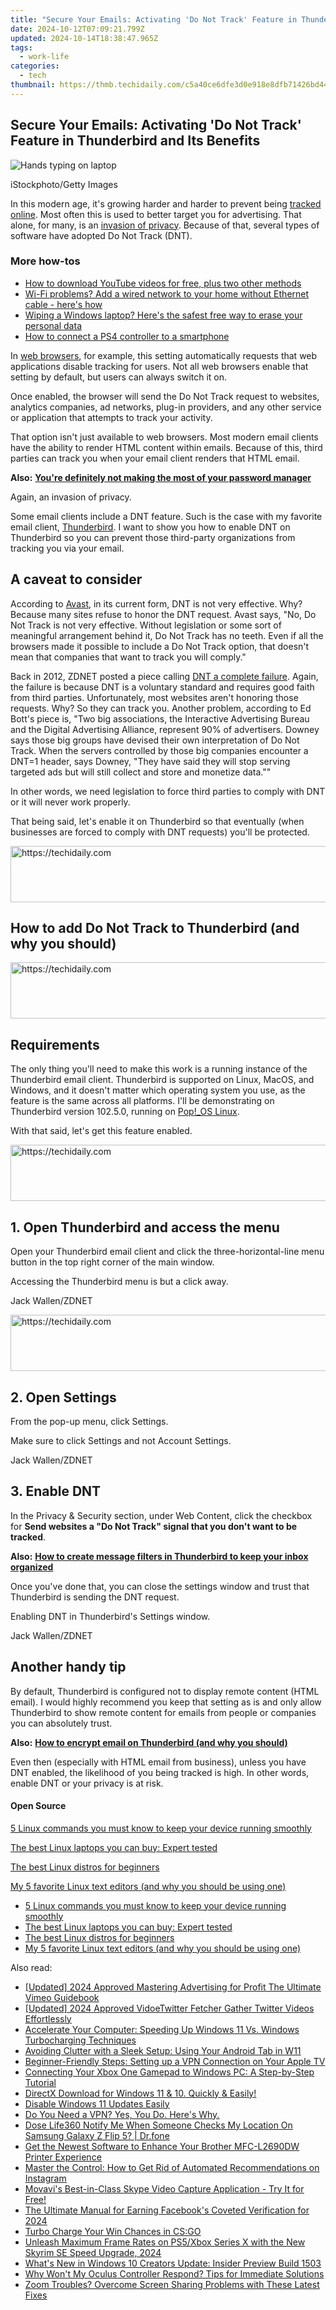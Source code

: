 ```yaml
---
title: "Secure Your Emails: Activating 'Do Not Track' Feature in Thunderbird and Its Benefits"
date: 2024-10-12T07:09:21.799Z
updated: 2024-10-14T18:38:47.965Z
tags:
  - work-life
categories:
  - tech
thumbnail: https://thmb.techidaily.com/c5a40ce6dfe3d0e918e8dfb71426bd44117e8ee24ff85257e3a0b7e2c37dbd29.jpg
---
```


## Secure Your Emails: Activating 'Do Not Track' Feature in Thunderbird and Its Benefits

![Hands typing on laptop](https://www.zdnet.com/a/img/resize/923bc3f7ed74af6da9d926833686266ae282f75a/2021/01/08/1795ea35-2ef4-47fb-b2b3-3180851ccac0/istock-1198252560.jpg?auto=webp&width=1280)

iStockphoto/Getty Images

In this modern age, it's growing harder and harder to prevent being [tracked online](https://www.zdnet.com/article/your-android-apps-are-tracking-you-heres-how-to-stop-them/). Most often this is used to better target you for advertising. That alone, for many, is an [invasion of privacy](https://www.zdnet.com/article/how-to-boost-your-browsers-privacy-with-duckduckgo-privacy-essentials/). Because of that, several types of software have adopted Do Not Track (DNT).

### More how-tos

* [How to download YouTube videos for free, plus two other methods](https://www.zdnet.com/article/how-to-download-youtube-videos-for-free-plus-two-other-methods/)
* [Wi-Fi problems? Add a wired network to your home without Ethernet cable - here's how](https://www.zdnet.com/article/wi-fi-problems-how-to-add-a-wired-network-to-your-home-without-ethernet-cable/)
* [Wiping a Windows laptop? Here's the safest free way to erase your personal data](https://www.zdnet.com/article/wiping-a-windows-laptop-heres-the-safest-free-way-to-erase-your-personal-data/)
* [How to connect a PS4 controller to a smartphone](https://www.zdnet.com/article/how-to-connect-a-ps4-controller-to-a-smartphone/)

In [web browsers](https://www.zdnet.com/home-and-office/work-life/no-browser-is-perfect-whats-a-user-to-do/), for example, this setting automatically requests that web applications disable tracking for users. Not all web browsers enable that setting by default, but users can always switch it on.

Once enabled, the browser will send the Do Not Track request to websites, analytics companies, ad networks, plug-in providers, and any other service or application that attempts to track your activity.

That option isn't just available to web browsers. Most modern email clients have the ability to render HTML content within emails. Because of this, third parties can track you when your email client renders that HTML email.

**Also:** [**You're definitely not making the most of your password manager**](https://www.zdnet.com/article/youre-definitely-not-making-the-most-of-your-password-manager/)

Again, an invasion of privacy.

Some email clients include a DNT feature. Such is the case with my favorite email client, [Thunderbird](https://www.thunderbird.net/). I want to show you how to enable DNT on Thunderbird so you can prevent those third-party organizations from tracking you via your email.

## A caveat to consider

According to [Avast](https://www.avast.com/c-what-is-do-not-track#:~:text=While%20web%20tracking%20isn%27t,and%20was%20never%20widely%20adopted), in its current form, DNT is not very effective. Why? Because many sites refuse to honor the DNT request. Avast says, "No, Do Not Track is not very effective. Without legislation or some sort of meaningful arrangement behind it, Do Not Track has no teeth. Even if all the browsers made it possible to include a Do Not Track option, that doesn't mean that companies that want to track you will comply."

Back in 2012, ZDNET posted a piece calling [DNT a complete failure](https://www.zdnet.com/article/why-do-not-track-is-worse-than-a-miserable-failure/). Again, the failure is because DNT is a voluntary standard and requires good faith from third parties. Unfortunately, most websites aren't honoring those requests. Why? So they can track you. Another problem, according to Ed Bott's piece is, "Two big associations, the Interactive Advertising Bureau and the Digital Advertising Alliance, represent 90% of advertisers. Downey says those big groups have devised their own interpretation of Do Not Track. When the servers controlled by those big companies encounter a DNT=1 header, says Downey, "They have said they will stop serving targeted ads but will still collect and store and monetize data.""

In other words, we need legislation to force third parties to comply with DNT or it will never work properly.

That being said, let's enable it on Thunderbird so that eventually (when businesses are forced to comply with DNT requests) you'll be protected.

<!-- affiliate ads begin -->
<a href="https://imp.i357552.net/c/5597632/857865/11832" target="_top" id="857865">
  <img src="//a.impactradius-go.com/display-ad/11832-857865" border="0" alt="https://techidaily.com" width="728" height="90"/>
</a>
<img height="0" width="0" src="https://imp.i357552.net/i/5597632/857865/11832" style="position:absolute;visibility:hidden;" border="0" />
<!-- affiliate ads end -->

## How to add Do Not Track to Thunderbird (and why you should)

<!-- affiliate ads begin -->
<a href="https://appsumo.8odi.net/c/5597632/2118322/7443" target="_top" id="2118322">
  <img src="//a.impactradius-go.com/display-ad/7443-2118322" border="0" alt="https://techidaily.com" width="728" height="90"/>
</a>
<img height="0" width="0" src="https://appsumo.8odi.net/i/5597632/2118322/7443" style="position:absolute;visibility:hidden;" border="0" />
<!-- affiliate ads end -->

## Requirements

The only thing you'll need to make this work is a running instance of the Thunderbird email client. Thunderbird is supported on Linux, MacOS, and Windows, and it doesn't matter which operating system you use, as the feature is the same across all platforms. I'll be demonstrating on Thunderbird version 102.5.0, running on [Pop!\_OS Linux](https://www.zdnet.com/article/pop-os-might-have-a-complicated-name-but-it-makes-using-linux-so-easy/).

With that said, let's get this feature enabled.

<!-- affiliate ads begin -->
<a href="https://aligracehair.sjv.io/c/5597632/2115921/19272" target="_top" id="2115921">
  <img src="//a.impactradius-go.com/display-ad/19272-2115921" border="0" alt="https://techidaily.com" width="728" height="90"/>
</a>
<img height="0" width="0" src="https://aligracehair.sjv.io/i/5597632/2115921/19272" style="position:absolute;visibility:hidden;" border="0" />
<!-- affiliate ads end -->

## 1\. Open Thunderbird and access the menu

Open your Thunderbird email client and click the three-horizontal-line menu button in the top right corner of the main window.

Accessing the Thunderbird menu is but a click away.

Jack Wallen/ZDNET

<!-- affiliate ads begin -->
<a href="https://aligracehair.sjv.io/c/5597632/1902324/19272" target="_top" id="1902324">
  <img src="//a.impactradius-go.com/display-ad/19272-1902324" border="0" alt="https://techidaily.com" width="728" height="90"/>
</a>
<img height="0" width="0" src="https://aligracehair.sjv.io/i/5597632/1902324/19272" style="position:absolute;visibility:hidden;" border="0" />
<!-- affiliate ads end -->

## 2\. Open Settings

From the pop-up menu, click Settings.

Make sure to click Settings and not Account Settings.

Jack Wallen/ZDNET

## 3\. Enable DNT

In the Privacy & Security section, under Web Content, click the checkbox for **Send websites a "Do Not Track" signal that you don't want to be tracked**.

**Also:** [**How to create message filters in Thunderbird to keep your inbox organized**](https://www.zdnet.com/article/how-to-create-message-filters-in-thunderbird-to-keep-your-inbox-organized/)

Once you've done that, you can close the settings window and trust that Thunderbird is sending the DNT request.

Enabling DNT in Thunderbird's Settings window.

Jack Wallen/ZDNET

## Another handy tip

By default, Thunderbird is configured not to display remote content (HTML email). I would highly recommend you keep that setting as is and only allow Thunderbird to show remote content for emails from people or companies you can absolutely trust. 

**Also:** [**How to encrypt email on Thunderbird (and why you should)**](https://www.zdnet.com/article/how-to-encrypt-email-in-thunderbird-and-why-you-should/)

Even then (especially with HTML email from business), unless you have DNT enabled, the likelihood of you being tracked is high. In other words, enable DNT or your privacy is at risk.

#### Open Source

[5 Linux commands you must know to keep your device running smoothly](https://www.zdnet.com/article/5-linux-commands-you-must-know-to-keep-your-device-running-smoothly/ "5 Linux commands you must know to keep your device running smoothly")

[The best Linux laptops you can buy: Expert tested](https://www.zdnet.com/article/best-linux-laptop/ "The best Linux laptops you can buy: Expert tested")

[The best Linux distros for beginners](https://www.zdnet.com/article/best-linux-desktops-for-beginners/ "The best Linux distros for beginners")

[My 5 favorite Linux text editors (and why you should be using one)](https://www.zdnet.com/article/my-favorite-linux-text-editors-and-why-you-should-be-using-one/ "My 5 favorite Linux text editors (and why you should be using one)")

* [5 Linux commands you must know to keep your device running smoothly](https://www.zdnet.com/article/5-linux-commands-you-must-know-to-keep-your-device-running-smoothly/ "5 Linux commands you must know to keep your device running smoothly")
* [The best Linux laptops you can buy: Expert tested](https://www.zdnet.com/article/best-linux-laptop/ "The best Linux laptops you can buy: Expert tested")
* [The best Linux distros for beginners](https://www.zdnet.com/article/best-linux-desktops-for-beginners/ "The best Linux distros for beginners")
* [My 5 favorite Linux text editors (and why you should be using one)](https://www.zdnet.com/article/my-favorite-linux-text-editors-and-why-you-should-be-using-one/ "My 5 favorite Linux text editors (and why you should be using one)")

<ins class="adsbygoogle"
     style="display:block"
     data-ad-format="autorelaxed"
     data-ad-client="ca-pub-7571918770474297"
     data-ad-slot="1223367746"></ins>

<ins class="adsbygoogle"
     style="display:block"
     data-ad-client="ca-pub-7571918770474297"
     data-ad-slot="8358498916"
     data-ad-format="auto"
     data-full-width-responsive="true"></ins>

<span class="atpl-alsoreadstyle">Also read:</span>
<div><ul>
<li><a href="https://vimeo-videos.techidaily.com/updated-2024-approved-mastering-advertising-for-profit-the-ultimate-vimeo-guidebook/"><u>[Updated] 2024 Approved Mastering Advertising for Profit The Ultimate Vimeo Guidebook</u></a></li>
<li><a href="https://twitter-videos.techidaily.com/updated-2024-approved-vidoetwitter-fetcher-gather-twitter-videos-effortlessly/"><u>[Updated] 2024 Approved VidoeTwitter Fetcher Gather Twitter Videos Effortlessly</u></a></li>
<li><a href="https://tech-savvy.techidaily.com/accelerate-your-computer-speeding-up-windows-11-vs-windows-turbocharging-techniques/"><u>Accelerate Your Computer: Speeding Up Windows 11 Vs. Windows Turbocharging Techniques</u></a></li>
<li><a href="https://win11.techidaily.com/avoiding-clutter-with-a-sleek-setup-using-your-android-tab-in-w11/"><u>Avoiding Clutter with a Sleek Setup: Using Your Android Tab in W11</u></a></li>
<li><a href="https://tech-savvy.techidaily.com/beginner-friendly-steps-setting-up-a-vpn-connection-on-your-apple-tv/"><u>Beginner-Friendly Steps: Setting up a VPN Connection on Your Apple TV</u></a></li>
<li><a href="https://tech-savvy.techidaily.com/connecting-your-xbox-one-gamepad-to-windows-pc-a-step-by-step-tutorial/"><u>Connecting Your Xbox One Gamepad to Windows PC: A Step-by-Step Tutorial</u></a></li>
<li><a href="https://tech-savvy.techidaily.com/directx-download-for-windows-11-and-10-quickly-and-easily/"><u>DirectX Download for Windows 11 & 10. Quickly & Easily!</u></a></li>
<li><a href="https://techidaily.com/1723808070986-disable-windows-11-updates-easily/"><u>Disable Windows 11 Updates Easily</u></a></li>
<li><a href="https://tech-savvy.techidaily.com/1723807936957-do-you-need-a-vpn-yes-you-do-heres-why/"><u>Do You Need a VPN? Yes, You Do. Here's Why.</u></a></li>
<li><a href="https://fake-location.techidaily.com/dose-life360-notify-me-when-someone-checks-my-location-on-samsung-galaxy-z-flip-5-drfone-by-drfone-virtual-android/"><u>Dose Life360 Notify Me When Someone Checks My Location On Samsung Galaxy Z Flip 5? | Dr.fone</u></a></li>
<li><a href="https://hardware-help.techidaily.com/get-the-newest-software-to-enhance-your-brother-mfc-l2690dw-printer-experience/"><u>Get the Newest Software to Enhance Your Brother MFC-L2690DW Printer Experience</u></a></li>
<li><a href="https://tech-renaissance.techidaily.com/master-the-control-how-to-get-rid-of-automated-recommendations-on-instagram/"><u>Master the Control: How to Get Rid of Automated Recommendations on Instagram</u></a></li>
<li><a href="https://some-knowledge.techidaily.com/movavis-best-in-class-skype-video-capture-application-try-it-for-free/"><u>Movavi's Best-in-Class Skype Video Capture Application - Try It for Free!</u></a></li>
<li><a href="https://facebook-clips.techidaily.com/the-ultimate-manual-for-earning-facebooks-coveted-verification-for-2024/"><u>The Ultimate Manual for Earning Facebook's Coveted Verification for 2024</u></a></li>
<li><a href="https://games-able.techidaily.com/turbo-charge-your-win-chances-in-csgo/"><u>Turbo Charge Your Win Chances in CS:GO</u></a></li>
<li><a href="https://tech-savvy.techidaily.com/unleash-maximum-frame-rates-on-ps5xbox-series-x-with-the-new-skyrim-se-speed-upgrade-2024/"><u>Unleash Maximum Frame Rates on PS5/Xbox Series X with the New Skyrim SE Speed Upgrade, 2024</u></a></li>
<li><a href="https://tech-savvy.techidaily.com/1723808235815-whats-new-in-windows-10-creators-update-insider-preview-build-1503/"><u>What's New in Windows 10 Creators Update: Insider Preview Build 1503</u></a></li>
<li><a href="https://tech-savvy.techidaily.com/why-wont-my-oculus-controller-respond-tips-for-immediate-solutions/"><u>Why Won't My Oculus Controller Respond? Tips for Immediate Solutions</u></a></li>
<li><a href="https://tech-savvy.techidaily.com/zoom-troubles-overcome-screen-sharing-problems-with-these-latest-fixes/"><u>Zoom Troubles? Overcome Screen Sharing Problems with These Latest Fixes</u></a></li>
</ul></div>


